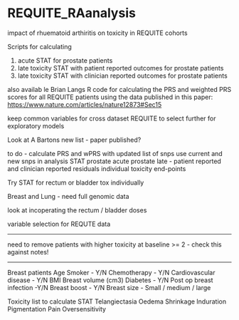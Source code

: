 # REQUITE_RAanalysis
impact of rhuematoid arthiritis on toxicity in REQUITE cohorts


Scripts for calculating 
1. acute STAT for prostate patients
2. late toxicity STAT with patient reported outcomes for prostate patients
3. late toxicity STAT with clinician reported outcomes for prostate patients

also availab le Brian Langs R code for calculating the PRS and weighted PRS scores for all REQUITE patients using the data published in this paper:
https://www.nature.com/articles/nature12873#Sec15



keep common variables for cross dataset
REQUITE to select further for exploratory models

Look at A Bartons new list - paper published?

to do - 
calculate PRS and wPRS with updated list of snps
use current and new snps in analysis
  STAT
    prostate acute
    prostate late - patient reported and clinician reported
  residuals
  individual toxicity end-points

Try STAT for rectum or bladder tox individually

Breast and Lung - need full genomic data

look at incoperating the rectum / bladder doses

variable selection for REQUTE data

--------------------------------
need to remove patients with higher toxicity at baseline >= 2 - check this against notes!




------------------------------------
Breast patients
Age
Smoker - Y/N
Chemotherapy - Y/N
Cardiovascular disease - Y/N
BMI
Breast volume (cm3)
Diabetes - Y/N
Post op breast infection -Y/N
Breast boost - Y/N
Breast size - Small / medium / large

Toxicity list to calculate STAT
  Telangiectasia
  Oedema
  Shrinkage
  Induration
  Pigmentation
  Pain
  Oversensitivity



